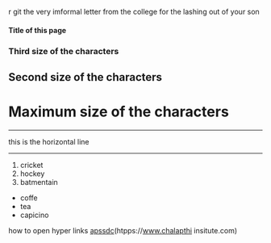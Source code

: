 r git
the very imformal letter from the college  for the lashing out of your son 
#### Title of this page
### Third size of the characters
## Second size of the characters
# Maximum size of the characters

***
this is the horizontal line
***

1. cricket
2. hockey
3. batmentain

- coffe
- tea
- capicino

how to open hyper links [apssdc](htpps://www.apssdc.in)(htpps://www.chalapthi insitute.com)

